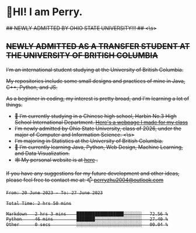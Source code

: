 # 🌄HI! I am Perry. <br> #
<s>## NEWLY ADMITTED BY OHIO STATE UNIVERSITY!!! ##  <\s>
## NEWLY ADMITTED AS A TRANSFER STUDENT AT THE UNIVERSITY OF BRITISH COLUMBIA ##
I'm an international student studying at the University of British Columbia. <br>

My repositories include some small designs and practices of mine in Java, C++, Python, and JS. <br>

As a beginner in coding, my interest is pretty broad, and I'm learning a lot of things. <br>
- 🔭 I’m currently studying in a Chinese high school, Harbin No.3 High School International Department. [Here's a webpage I made for my class](https://perry2004.github.io/weirdos/)
- <s> I'm newly admitted by Ohio State University, class of 2026, under the major of Computer and Information Science. <\s>
- I'm majoring in Statistics at the University of British Columbia. 
- 🌱 I’m currently learning Java, Python, Web Design, Machine Learning, and Data Visualization. 
- 🕸️ My personal website is at <a href="https://zhu-yp.cn">here</a> .  

If you have any suggestions for my future development and other ideas, please feel free to contact me at: 📫 [perryzhu2004@outlook.com](mailto:perryzhu2004@outlook.com)

<!--START_SECTION:waka-->

```txt
From: 20 June 2023 - To: 27 June 2023

Total Time: 2 hrs 50 mins

Markdown   2 hrs 3 mins    ██████████████████░░░░░░░   72.56 %
Python     46 mins         ███████░░░░░░░░░░░░░░░░░░   27.40 %
Other      0 secs          ░░░░░░░░░░░░░░░░░░░░░░░░░   00.04 %
```

<!--END_SECTION:waka-->

